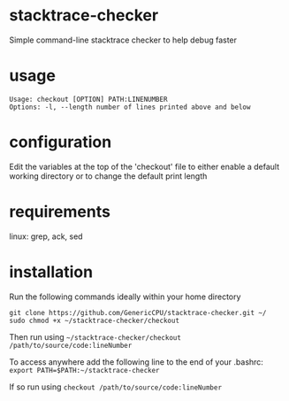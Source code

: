 # stacktrace-checker
Simple command-line stacktrace checker to help debug faster

# usage
```
Usage: checkout [OPTION] PATH:LINENUMBER
Options: -l, --length number of lines printed above and below
```

# configuration
Edit the variables at the top of the 'checkout' file to either enable a default working directory or to change the default print length

# requirements
linux: grep, ack, sed

# installation
Run the following commands ideally within your home directory
```
git clone https://github.com/GenericCPU/stacktrace-checker.git ~/
sudo chmod +x ~/stacktrace-checker/checkout
```
Then run using
```~/stacktrace-checker/checkout /path/to/source/code:lineNumber```

To access anywhere add the following line to the end of your .bashrc:
```export PATH=$PATH:~/stacktrace-checker```

If so run using
```checkout /path/to/source/code:lineNumber```
